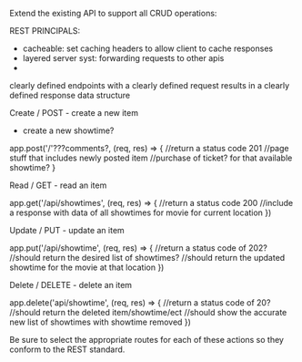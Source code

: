 Extend the existing API to support all CRUD operations:

REST PRINCIPALS:
  - cacheable: set caching headers to allow client to cache responses
  - layered server syst: forwarding requests to other apis
  - 


clearly defined endpoints with a clearly defined request results in a clearly defined response data structure

Create / POST - create a new item 
  - create a new showtime? 

app.post('/'???comments?, (req, res) => {
  //return a status code 201
  //page stuff that includes newly posted item
  //purchase of ticket? for that available showtime?
}

Read / GET - read an item

app.get('/api/showtimes', (req, res) => {
  //return a status code 200
  //include a response with data of all showtimes for movie for current location
})


Update / PUT - update an item

app.put('/api/showtime', (req, res) => {
  //return a status code of 202?
  //should return the desired list of showtimes? 
  //should return the updated showtime for the movie at that location
})


Delete / DELETE - delete an item

app.delete('api/showtime', (req, res) => {
  //return a status code of 20?
  //should return the deleted item/showtime/ect
  //should show the accurate new list of showtimes with showtime removed
})



Be sure to select the appropriate routes for each of these actions so they conform to the REST standard.